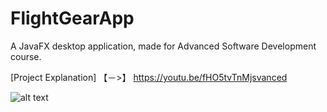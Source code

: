 # FlightGearApp


A JavaFX desktop application, made for Advanced Software Development course.

[Project Explanation] 【﻿－>】 https://youtu.be/fHO5tvTnMjsvanced 

![alt text](https://i.redd.it/b55bnmiqk7s11.jpg)


